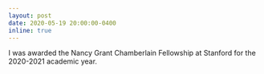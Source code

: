 ```yaml
---
layout: post
date: 2020-05-19 20:00:00-0400
inline: true
---
```


I was awarded the Nancy Grant Chamberlain Fellowship at Stanford for the 2020-2021 academic year.
